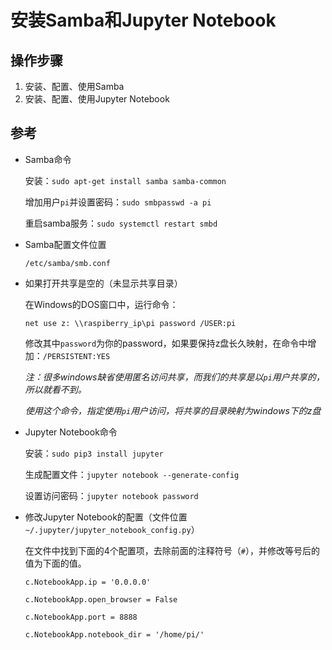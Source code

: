 # 安装Samba和Jupyter Notebook

## 操作步骤

1. 安装、配置、使用Samba
2. 安装、配置、使用Jupyter Notebook

## 参考
- Samba命令

    安装：`sudo apt-get install samba samba-common`

    增加用户`pi`并设置密码：`sudo smbpasswd -a pi`

    重启samba服务：`sudo systemctl restart smbd`

- Samba配置文件位置

    `/etc/samba/smb.conf`

- 如果打开共享是空的（未显示共享目录）

    在Windows的DOS窗口中，运行命令：

    `net use z: \\raspiberry_ip\pi password /USER:pi`

    修改其中`password`为你的password，如果要保持z盘长久映射，在命令中增加：`/PERSISTENT:YES`

    *注：很多windows缺省使用匿名访问共享，而我们的共享是以`pi`用户共享的，所以就看不到。*

    *使用这个命令，指定使用`pi`用户访问，将共享的目录映射为windows下的z盘*

- Jupyter Notebook命令

    安装：`sudo pip3 install jupyter`

    生成配置文件：`jupyter notebook --generate-config`

    设置访问密码：`jupyter notebook password`

- 修改Jupyter Notebook的配置（文件位置`~/.jupyter/jupyter_notebook_config.py`）

    在文件中找到下面的4个配置项，去除前面的注释符号（`#`），并修改等号后的值为下面的值。

    `c.NotebookApp.ip = '0.0.0.0'`

    `c.NotebookApp.open_browser = False`

    `c.NotebookApp.port = 8888`

    `c.NotebookApp.notebook_dir = '/home/pi/'`
